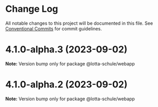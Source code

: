 # Change Log

All notable changes to this project will be documented in this file.
See [Conventional Commits](https://conventionalcommits.org) for commit guidelines.

# 4.1.0-alpha.3 (2023-09-02)

**Note:** Version bump only for package @lotta-schule/webapp

# 4.1.0-alpha.2 (2023-09-02)

**Note:** Version bump only for package @lotta-schule/webapp
